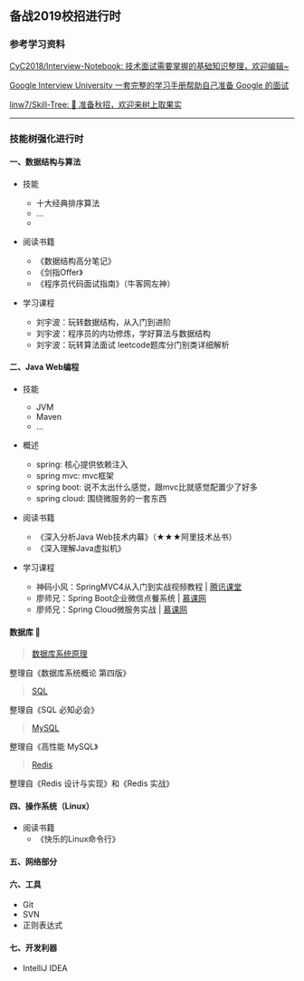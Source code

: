 ## 备战2019校招进行时

### 参考学习资料

[CyC2018/Interview-Notebook: 技术面试需要掌握的基础知识整理，欢迎编辑~](https://github.com/CyC2018/Interview-Notebook)


[Google Interview University 一套完整的学习手册帮助自己准备 Google 的面试](https://github.com/jwasham/coding-interview-university/blob/master/translations/README-cn.md)


[linw7/Skill-Tree: 🐼 准备秋招，欢迎来树上取果实](https://github.com/linw7/Skill-Tree)



---

### 技能树强化进行时

#### 一、数据结构与算法
- 技能
    - 十大经典排序算法
    - ...
    - 
- 阅读书籍
    - 《数据结构高分笔记》
    - 《剑指Offer》
    - 《程序员代码面试指南》（牛客网左神）

- 学习课程
    - 刘宇波：玩转数据结构，从入门到进阶
    - 刘宇波：程序员的内功修炼，学好算法与数据结构
    - 刘宇波：玩转算法面试 leetcode题库分门别类详细解析



#### 二、Java Web编程
- 技能
    - JVM
    - Maven
    - ...
- 概述
    - spring: 核心提供依赖注入
    - spring mvc: mvc框架
    - spring boot: 说不太出什么感觉，跟mvc比就感觉配置少了好多
    - spring cloud: 围绕微服务的一套东西 
- 阅读书籍
    - 《深入分析Java Web技术内幕》（★★★阿里技术丛书）
    - 《深入理解Java虚拟机》

- 学习课程
    - 神码小风：SpringMVC4从入门到实战视频教程 | [腾讯课堂](https://ke.qq.com/course/263024)
    - 廖师兄：Spring Boot企业微信点餐系统 |  [慕课网](https://coding.imooc.com/class/117.html)
    - 廖师兄：Spring Cloud微服务实战 | [慕课网](https://coding.imooc.com/class/187.html)


#### 数据库 :floppy_disk:


> [数据库系统原理](https://github.com/CyC2018/InnterviewNotes/blob/master/notes/数据库系统原理.md)

整理自《数据库系统概论 第四版》

> [SQL](https://github.com/CyC2018/InnterviewNotes/blob/master/notes/SQL.md)

整理自《SQL 必知必会》

> [MySQL](https://github.com/CyC2018/InnterviewNotes/blob/master/notes/MySQL.md)

整理自《高性能 MySQL》

> [Redis](https://github.com/CyC2018/InnterviewNotes/blob/master/notes/Redis.md)

整理自《Redis 设计与实现》和《Redis 实战》


#### 四、操作系统（Linux）
- 阅读书籍
    - 《快乐的Linux命令行》

#### 五、网络部分


#### 六、工具
- Git
- SVN
- 正则表达式

#### 七、开发利器
- IntelliJ IDEA

